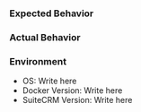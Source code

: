 
### Expected Behavior


### Actual Behavior





### Environment
- OS: Write here
- Docker Version: Write here
- SuiteCRM Version: Write here

